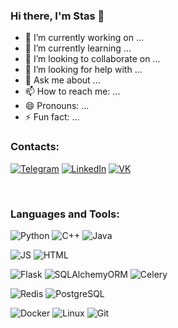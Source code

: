 ### Hi there, I'm Stas 👋 

- 🔭 I’m currently working on ...
- 🌱 I’m currently learning ...
- 👯 I’m looking to collaborate on ...
- 🤔 I’m looking for help with ...
- 💬 Ask me about ...
- 📫 How to reach me: ...
- 😄 Pronouns: ...
- ⚡ Fun fact: ...

### Contacts:

[![Telegram](https://img.shields.io/badge/Telegram-important?style=for-the-badge&logo=telegram)][telegram] 
[![LinkedIn](https://img.shields.io/badge/LinkedIn-black?style=for-the-badge&logo=linkedin&)][linkedin]
[![VK](https://img.shields.io/badge/VK-black?style=for-the-badge&logo=vk&)][vk]

<br/>

### Languages and Tools:
![Python](https://img.shields.io/badge/Python-black?style=for-the-badge&logo=python&logoColor=) 
![C++](https://img.shields.io/badge/C++-black?style=for-the-badge&logo=c%2b%2b&) 
![Java](https://img.shields.io/badge/Java-black?style=for-the-badge&logo=java) 

![JS](https://img.shields.io/badge/JavaScript-black?style=for-the-badge&logo=javascript&)
![HTML](https://img.shields.io/badge/Html-black?style=for-the-badge&logo=html5&) 

![Flask](https://img.shields.io/badge/Flask-black?style=for-the-badge&lfor-the-badgel&logo=flask)
![SQLAlchemyORM](https://img.shields.io/badge/SQLAlchemyORM-black?style=for-the-badge&logo=amazondynamodb&)
![Celery](https://img.shields.io/badge/Celery-black?style=for-the-badge&logo=celery&)

![Redis](https://img.shields.io/badge/Redis-black?style=for-the-badge&logo=redis&)
![PostgreSQL](https://img.shields.io/badge/PostgreSQL-black?style=for-the-badge&logo=postgresql&)
<!-- ![MySQL](https://img.shields.io/badge/MySQL-black?style=for-the-badge&logo=mysql&)
![MongoDB](https://img.shields.io/badge/MongoDB-black?style=for-the-badge&logo=mongodb&) -->

![Docker](https://img.shields.io/badge/Docker-black?style=for-the-badge&logo=docker&)
![Linux](https://img.shields.io/badge/Linux-black?style=for-the-badge&logo=linux&)
![Git](https://img.shields.io/badge/Git-black?style=for-the-badge&logo=git&)

<br />
<br />

[vk]: https://vk.com/st_a_novoseltcev
[telegram]: https://t.me/st_a_novoseltcev
[linkedin]: https://linkedin.com/in/st-a-novoseltcev
